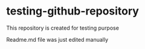 # testing-github-repository
This repository is created for testing purpose

Readme.md file was just edited manually
